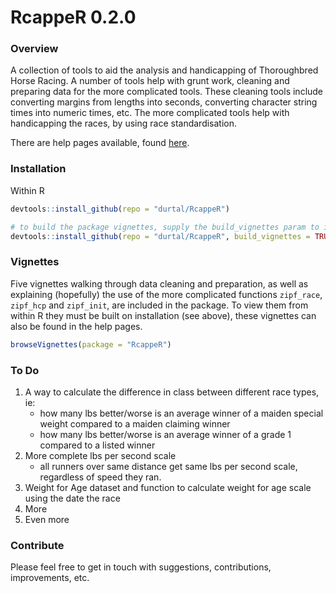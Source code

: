 RcappeR 0.2.0
========

### Overview
A collection of tools to aid the analysis and handicapping of Thoroughbred Horse Racing.  A number of tools help with grunt work, cleaning and preparing data for the more complicated tools.  These cleaning tools include converting margins from lengths into seconds, converting character string times into numeric times, etc.  The more complicated tools help with handicapping the races, by using race standardisation.

There are help pages available, found [here](http://durtal.github.io/RcappeR).

### Installation
Within R
```R
devtools::install_github(repo = "durtal/RcappeR")

# to build the package vignettes, supply the build_vignettes param to install_github
devtools::install_github(repo = "durtal/RcappeR", build_vignettes = TRUE)
```

### Vignettes
Five vignettes walking through data cleaning and preparation, as well as explaining (hopefully) the use of the more complicated functions `zipf_race`, `zipf_hcp` and `zipf_init`, are included in the package.  To view them from within R they must be built on installation (see above), these vignettes can also be found in the help pages.

```R
browseVignettes(package = "RcappeR")
```

### To Do
1. A way to calculate the difference in class between different race types, ie:
    * how many lbs better/worse is an average winner of a maiden special weight compared to a maiden claiming winner
    * how many lbs better/worse is an average winner of a grade 1 compared to a listed winner
2. More complete lbs per second scale
    * all runners over same distance get same lbs per second scale, regardless of speed they ran.
3. Weight for Age dataset and function to calculate weight for age scale using the date the race
4. More
5. Even more

### Contribute

Please feel free to get in touch with suggestions, contributions, improvements, etc.
